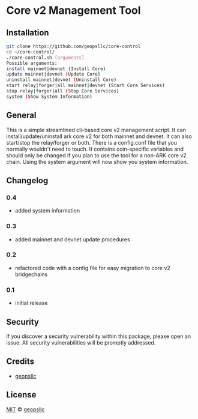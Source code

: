 # Core v2 Management Tool

## Installation

```sh
git clone https://github.com/geopsllc/core-control
cd ~/core-control/
./core-control.sh [arguments]
Possible arguments:
install mainnet|devnet (Install Core)
update mainnet|devnet (Update Core)
uninstall mainnet|devnet (Uninstall Core)
start relay|forger|all mainnet|devnet (Start Core Services)
stop relay|forger|all (Stop Core Services)
system (Show System Information)
```

## General
This is a simple streamlined cli-based core v2 management script. It can install/update/uninstall ark core v2 for both mainnet and 
devnet. It can also start/stop the relay/forger or both. There is a config.conf file that you normally wouldn't need to touch.
It contains coin-specific variables and should only be changed if you plan to use the tool for a non-ARK core v2 chain.
Using the system argument will now show you system information.

## Changelog

### 0.4
- added system information

### 0.3
- added mainnet and devnet update procedures

### 0.2
- refactored code with a config file for easy migration to core v2 bridgechains

### 0.1
- initial release

## Security

If you discover a security vulnerability within this package, please open an issue. All security vulnerabilities will be promptly addressed.

## Credits

- [geopsllc](https://github.com/geopsllc)

## License

[MIT](LICENSE) © [geopsllc](https://github.com/geopsllc)
